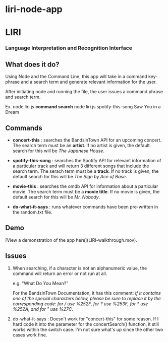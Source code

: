 # liri-node-app

<h1>LIRI</h1>
<h3>Language Interpretation and Recognition Interface</h3>

<h2>What does it do?</h2>
Using Node and the Command Line, this app will take in a command key-phrase and a search term and generate relevant information for the user.

After initiating node and running the file, the user issues a command phrase and search term.

Ex. node liri.js **command** **search**
    node liri.js spotify-this-song Saw You in a Dream

<h2>Commands</h2>

- **concert-this** : searches the BandsinTown API for an upcoming concert. The search term must be an __artist__. If no artist is given, the default search for this will be _The Japanese House_.

- **spotify-this-song** : searches the Spotify API for relevant information of a particular track and will return 3 different songs that include the search term. The serach term must be a __track__. If no track is given, the default search for this will be _The Sign by Ace of Base_.

- **movie-this** : searches the omdb API for information about a particular movie. The search term must be a __movie title__. If no movie is given, the default search for this will be _Mr. Nobody_.

- **do-what-it-says** : runs whatever commands have been pre-written in the random.txt file. 

<h2>Demo</h2>
[View a demonstration of the app here](LIRI-walkthrough.mov).

<h2>Issues</h2>

1. When searching, if a character is not an alphanumeric value, the command will return an error or not run at all.

    e.g. "What Do You Mean?"

    For the BandsInTown Documentation, it has this comment: _If it contains one of the special characters below, please be sure to replace it by the corresponding code: for / use %252F, for ? use %253F, for * use %252A, and for " use %27C_.

2. do-what-it-says : Doesn't work for "concert-this" for some reason. If I hard code it into the parameter for the concertSearch() function, it still works within the switch case. I'm not sure what's up since the other two cases work fine. 